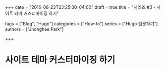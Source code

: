 +++
date = "2016-08-23T23:25:30-04:00"
draft = true
title = "시리즈 #3 - 사이트 테마 커스터마이징 하기"

tags = ["Blog", "Hugo"]
categories = ["How-to"]
series = ["Hugo 입문하기"]
authors = ["Jhonghee Park"]

+++

# 사이트 테마 커스터마이징 하기
